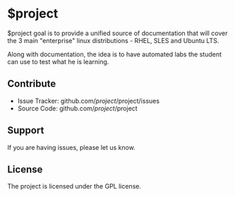 $project
========

$project goal is to provide a unified source of documentation that will cover the
3 main "enterprise" linux distributions - RHEL, SLES and Ubuntu LTS.

Along with documentation, the idea is to have automated labs the student can use
to test what he is learning.


Contribute
----------

- Issue Tracker: github.com/$project/$project/issues
- Source Code: github.com/$project/$project

Support
-------

If you are having issues, please let us know.
<!-- We have a mailing list located at: project@google-groups.com -->

License
-------

The project is licensed under the GPL license.
